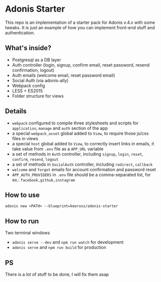 # Adonis Starter

This repo is an implementation of a starter pack for Adonis v.4.x with some tweaks.
It is just an example of how you can implement front-end stuff and authentication.

## What's inside?

- Postgresql as a DB layer
- Auth controller (login, signup, confirm email, reset password, resend confirmation, logout)
- Auth emails (welcome email, reset password email)
- Social Auth (via adonis-ally)
- Webpack config
- LESS + ES2015
- Folder structure for views

## Details
- `webpack` configured to compile three stylesheets and scripts for `application`, `manage` and `auth` section of the app
- a special `webpack_asset` global added to `View`, to require those js/css files in views
- a special `host` global added to `View`, to correctly insert links in emails, it take value from `.env` file as a `APP_URL` variable
- a set of methods in `Auth` controller, including `signup`, `login`, `reset`, `confirm`, `resend`, `logout`
- a set of methods in `SocialAuth` controller, including `redirect`, `callback`
- `welcome` and `forgot` emails for account confirmation and password reset
- `APP_AUTH_PROVIDERS` in `.env` file should be a comma-separated list, for ex.: `facebook,github,instagram`

## How to use
`adonis new <PATH> --blueprint=keeross/adonis-starter`

## How to run
Two terminal windows
- `adonis serve --dev` and `npm run watch` for development 
- `adonis serve` and `npm run build` for production 

## PS
There is a lot of stuff to be done, I will fix them asap
